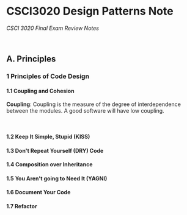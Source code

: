 # CSCI3020 Design Patterns Note
*CSCI 3020 Final Exam Review Notes*

<br>

## A. Principles

### 1 Principles of Code Design

#### 1.1 Coupling and Cohesion

**Coupling**: Coupling is the measure of the degree of interdependence between the modules. A good software will have low coupling. 

<br>

#### 1.2 Keep It Simple, Stupid (KISS)
#### 1.3 Don't Repeat Yourself (DRY) Code
#### 1.4 Composition over Inheritance
#### 1.5 You Aren't going to Need It (YAGNI)
#### 1.6 Document Your Code
#### 1.7 Refactor
